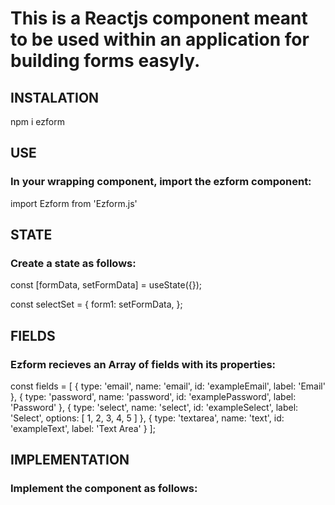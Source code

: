 # This is a Reactjs component meant to be used within an application for building forms easyly.

## INSTALATION

npm i ezform

## USE

### In your wrapping component, import the ezform component:

import Ezform from 'Ezform.js'

## STATE

### Create a state as follows:

const [formData, setFormData] = useState({});

const selectSet = {
  form1: setFormData,
};

## FIELDS

### Ezform recieves an Array of fields with its properties:

const fields = [
  { type: 'email',
    name: 'email',
    id: 'exampleEmail',
    label: 'Email'
  }, 
  {
    type: 'password',
    name: 'password',
    id: 'examplePassword',
    label: 'Password'
  }, 
  {
    type: 'select',
    name: 'select',
    id: 'exampleSelect',
    label: 'Select',
    options: [
      1,
      2,
      3,
      4,
      5
    ]
  },
  { type: 'textarea',
    name: 'text',
    id: 'exampleText',
    label: 'Text Area'
  }
];

## IMPLEMENTATION

### Implement the component as follows:

<EzForm id="form1" fields={fields} set={selectSet} />
